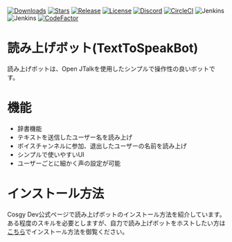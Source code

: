 [![Downloads](https://img.shields.io/github/downloads/Cosgy-Dev/TextToSpeakBot/total.svg)](https://github.com/Cosgy-Dev/TextToSpeakBot/releases/latest)
[![Stars](https://img.shields.io/github/stars/Cosgy-Dev/TextToSpeakBot.svg)](https://github.com/Cosgy-Dev/TextToSpeakBot/stargazers)
[![Release](https://img.shields.io/github/release/Cosgy-Dev/TextToSpeakBot.svg)](https://github.com/Cosgy-Dev/TextToSpeakBot/releases/latest)
[![License](https://img.shields.io/github/license/Cosgy-Dev/TextToSpeakBot.svg)](https://github.com/Cosgy-Dev/TextToSpeakBot/blob/master/LICENSE)
[![Discord](https://discordapp.com/api/guilds/497317844191805450/widget.png)](https://discord.gg/RBpkHxf)
[![CircleCI](https://circleci.com/gh/Cosgy-Dev/TextToSpeakBot.svg?style=shield)](https://app.circleci.com/pipelines/github/Cosgy-Dev)
![Jenkins](https://img.shields.io/jenkins/build?jobUrl=https%3A%2F%2Fci.cosgy.dev%2Fjob%2FTextToSpeakBot_Dev%2F&label=%E9%96%8B%E7%99%BA%E3%83%93%E3%83%AB%E3%83%89)
![Jenkins](https://img.shields.io/jenkins/build?jobUrl=https%3A%2F%2Fci.cosgy.dev%2Fjob%2FTextToSpeakBot%2F&label=%E5%AE%89%E5%AE%9A%E3%83%93%E3%83%AB%E3%83%89)
[![CodeFactor](https://www.codefactor.io/repository/github/cosgy-dev/texttospeakbot/badge)](https://www.codefactor.io/repository/github/cosgy-dev/texttospeakbot)

# 読み上げボット(TextToSpeakBot)

読み上げボットは、Open JTalkを使用したシンプルで操作性の良いボットです。

# 機能

- 辞書機能
- テキストを送信したユーザー名を読み上げ
- ボイスチャンネルに参加、退出したユーザーの名前を読み上げ
- シンプルで使いやすいUI
- ユーザーごとに細かく声の設定が可能

# インストール方法

Cosgy Dev公式ページで読み上げボットのインストール方法を紹介しています。
ある程度のスキルを必要としますが、自力で読み上げボットをホストしたい方は[こちら](https://www.cosgy.dev/2021/09/09/post-476/)でインストール方法を御覧ください。